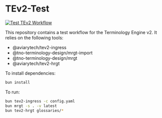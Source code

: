 # TEv2-Test

[![Test TEv2 Workflow](https://github.com/aviarytech/tev2-test/actions/workflows/main.yml/badge.svg?branch=master)](https://github.com/aviarytech/tev2-test/actions/workflows/main.yml)

This repository contains a test workflow for the Terminology Engine v2. It relies on the following tools:

* @aviarytech/tev2-ingress
* @tno-terminology-design/mrgt-import
* @tno-terminology-design/mrgt
* @aviarytech/tev2-hrgt

To install dependencies:

```bash
bun install
```

To run:

```bash
bun tev2-ingress -c config.yaml
bun mrgt -s . -v latest
bun tev2-hrgt glossaries/*
```

